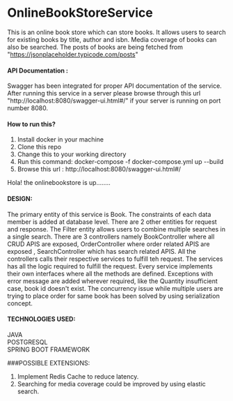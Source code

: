 # OnlineBookStoreService

This is an online book store which can store books. 
It allows users to search for existing books by title, author and isbn. 
Media coverage of books can also be searched. The posts of books are being fetched from "https://jsonplaceholder.typicode.com/posts"

#### API Documentation :
Swagger has been integrated for proper API documentation of the service. After running this service in a server please browse through this url "http://localhost:8080/swagger-ui.html#/" if your server is running on port number 8080.

#### How to run this?
1. Install docker in your machine
2. Clone this repo
3. Change this to your working directory
4. Run this command: docker-compose -f docker-compose.yml up --build
5. Browse this url : http://localhost:8080/swagger-ui.html#/

Hola! the onlinebookstore is up........

#### DESIGN:
The primary entity of this service is Book. The constraints of each data member is added at database level. 
There are 2 other entities for request and response. The Filter entity allows users to combine multiple searches in a single search.
There are 3 controllers namely BookController where all CRUD APIS are exposed, OrderController where order related APIS are exposed
, SearchController which has search related APIS. All the controllers calls their respective services to fulfill teh request. 
 The services has all the logic required to fulfill the request. Every service implements their own interfaces where all the methods are defined.
 Exceptions with error message are added wherever required, like the Quantity insufficient case, book id doesn't exist. The concurrency issue 
 while multiple users are trying to place order for same book has been solved by using serialization concept. 

#### TECHNOLOGIES USED:
  JAVA<br/>
  POSTGRESQL<br/>
  SPRING BOOT FRAMEWORK</br>

###POSSIBLE EXTENSIONS:<br/>
1. Implement Redis Cache to reduce latency.
2. Searching for media coverage could be improved by using elastic search.